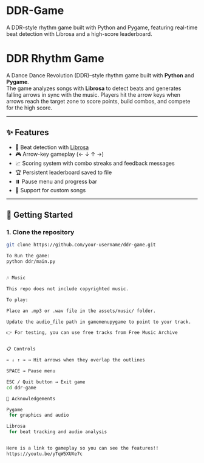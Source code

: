 # DDR-Game
A DDR-style rhythm game built with Python and Pygame, featuring real-time beat detection with Librosa and a high-score leaderboard.

# DDR Rhythm Game

A Dance Dance Revolution (DDR)–style rhythm game built with **Python** and **Pygame**.  
The game analyzes songs with **Librosa** to detect beats and generates falling arrows in sync with the music. Players hit the arrow keys when arrows reach the target zone to score points, build combos, and compete for the high score.

---

## ✨ Features
- 🎵 Beat detection with [Librosa](https://librosa.org/)  
- 🎮 Arrow-key gameplay (← ↓ ↑ →)  
- 📈 Scoring system with combo streaks and feedback messages  
- 🏆 Persistent leaderboard saved to file  
- ⏸️ Pause menu and progress bar  
- 🔧 Support for custom songs  

---

## 🚀 Getting Started

### 1. Clone the repository
```bash
git clone https://github.com/your-username/ddr-game.git

To Run the game:
python ddr/main.py


🎶 Music

This repo does not include copyrighted music.

To play:

Place an .mp3 or .wav file in the assets/music/ folder.

Update the audio_file path in gamemenupygame to point to your track.

👉 For testing, you can use free tracks from Free Music Archive


📋 Controls

← ↓ ↑ → → Hit arrows when they overlap the outlines

SPACE → Pause menu

ESC / Quit button → Exit game
cd ddr-game

🙌 Acknowledgements

Pygame
 for graphics and audio

Librosa
 for beat tracking and audio analysis


Here is a link to gameplay so you can see the features!!
https://youtu.be/yTqW5XUXe7c
